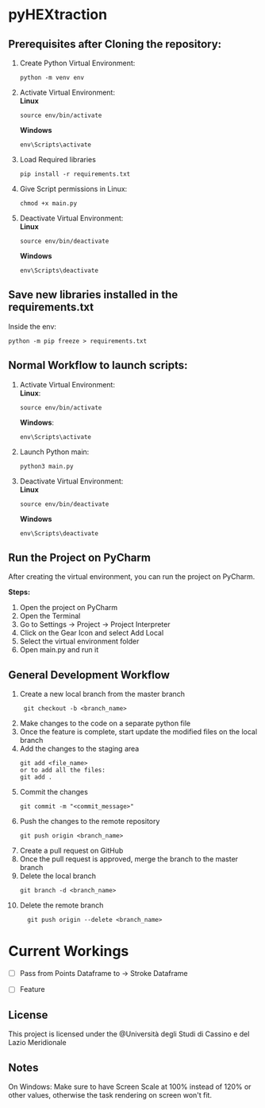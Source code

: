 # pyHEXtraction

## Prerequisites after Cloning the repository:

1. Create Python Virtual Environment:
    ```
    python -m venv env
    ```
2. Activate Virtual Environment:<br>
    **Linux**
    ```
    source env/bin/activate
    ```
    **Windows**
    ```
    env\Scripts\activate
    ```
3. Load Required libraries
    ```
    pip install -r requirements.txt
    ```
4. Give Script permissions in Linux:<br>
    ```
    chmod +x main.py
    ```
5. Deactivate Virtual Environment:<br>
    **Linux**
    ```
    source env/bin/deactivate
    ```
    **Windows**
    ```
    env\Scripts\deactivate
    ```
## Save new libraries installed in the requirements.txt
Inside the env:
```
python -m pip freeze > requirements.txt
```

## Normal Workflow to launch scripts:
1. Activate Virtual Environment:<br>
    **Linux**:
    ```
    source env/bin/activate
    ```
    **Windows**:
    ```
    env\Scripts\activate
    ```
2. Launch Python main:<br>
    ```
    python3 main.py
    ```
3. Deactivate Virtual Environment:<br>
    **Linux**
    ```
    source env/bin/deactivate
    ```
    **Windows**
    ```
    env\Scripts\deactivate
    ```

## Run the Project on PyCharm

After creating the virtual environment, you can run the project on PyCharm.

**Steps:**

1. Open the project on PyCharm
2. Open the Terminal
3. Go to Settings -> Project -> Project Interpreter
4. Click on the Gear Icon and select Add Local
5. Select the virtual environment folder
6. Open main.py and run it

## General Development Workflow

1. Create a new local branch from the master branch
   ```
    git checkout -b <branch_name>
    ```
2. Make changes to the code on a separate python file
3. Once the feature is complete, start update the modified files on the local branch
4. Add the changes to the staging area
    ```
    git add <file_name>
    or to add all the files:
    git add .
    ```
5. Commit the changes
    ```
    git commit -m "<commit_message>"
    ```
6. Push the changes to the remote repository
    ```
    git push origin <branch_name>
    ```
7. Create a pull request on GitHub
8. Once the pull request is approved, merge the branch to the master branch
9. Delete the local branch
    ```
    git branch -d <branch_name>
    ```
10. Delete the remote branch
    ```
      git push origin --delete <branch_name>
    ```

# Current Workings
- [ ] Pass from Points Dataframe to &rarr; Stroke Dataframe
- [ ] Feature


## License
This project is licensed under the @Università degli Studi di Cassino e del Lazio Meridionale

## Notes
On Windows:
Make sure to have Screen Scale at 100% instead of 120% or other values,
otherwise the task rendering on screen won't fit.